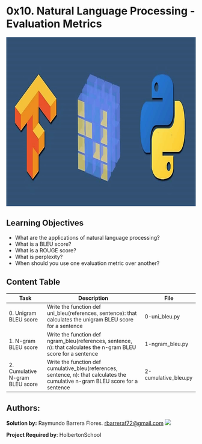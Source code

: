 # 0x10. Natural Language Processing - Evaluation Metrics #

<img src="https://github.com/RayBar72/holbertonschool-machine_learning/blob/master/image.png" width="1000" height="450">

## Learning Objectives ##

- What are the applications of natural language processing?
- What is a BLEU score?
- What is a ROUGE score?
- What is perplexity?
- When should you use one evaluation metric over another?

## Content Table ##

| Task | Description | File |
| ----------- | ----------- | ----------- |
| 0. Unigram BLEU score | Write the function def uni_bleu(references, sentence): that calculates the unigram BLEU score for a sentence | 0-uni_bleu.py |
| 1. N-gram BLEU score | Write the function def ngram_bleu(references, sentence, n): that calculates the n-gram BLEU score for a sentence | 1-ngram_bleu.py |
| 2. Cumulative N-gram BLEU score | Write the function def cumulative_bleu(references, sentence, n): that calculates the cumulative n-gram BLEU score for a sentence | 2-cumulative_bleu.py |

## Authors: ##

**Solution by:** Raymundo Barrera Flores. [rbarreraf72@gmail.com](rbarreraf72@gmail.com)
[<img src="https://img.shields.io/badge/linkedin-%230077B5.svg?&style=for-the-badge&logo=linkedin&logoColor=white"/>](https://www.linkedin.com/in/raymundo-barrera-flores-a13022222/)


**Project Required by**: HolbertonSchool
